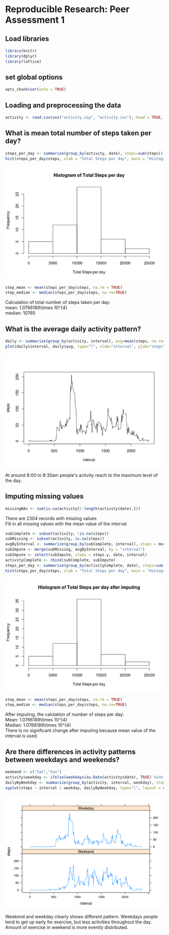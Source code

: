 # Reproducible Research: Peer Assessment 1
## Load libraries

```r
library(knitr)
library(dplyr)
library(lattice)
```
## set global options

```r
opts_chunk$set(echo = TRUE)
```

## Loading and preprocessing the data

```r
activity <- read.csv(unz("activity.zip", "activity.csv"), head = TRUE, )
```

## What is mean total number of steps taken per day?

```r
steps_per_day <- summarize(group_by(activity, date), steps=sum(steps))
hist(steps_per_day$steps, xlab = "Total Steps per day", main = "Histogram of Total Steps per day")
```

![](PA1_template_files/figure-html/steps-1.png)

```r
step_mean <- mean(steps_per_day$steps, na.rm = TRUE)
step_median <- median(steps_per_day$steps, na.rm=TRUE)
```
Calculation of total number of steps taken per day:  
mean: 1.0766189\times 10^{4}  
median: 10765

## What is the average daily activity pattern?

```r
daily <- summarize(group_by(activity, interval), avg=mean(steps, na.rm=TRUE))
plot(daily$interval, daily$avg, type="l", xlab="interval", ylab="steps")
```

![](PA1_template_files/figure-html/average_daily-1.png)
  
At around 8:00 to 8:30am people's activity reach to the maximum level of the day.  
## Imputing missing values


```r
missingNAs <- sum(is.na(activity[1:length(activity$date),]))
```

There are 2304 records with missing values  
Fill in all missing values with the mean value of the interval  

```r
subComplete <- subset(activity, !is.na(steps))
subMissing <- subset(activity, is.na(steps))
avgByInterval <- summarize(group_by(subComplete, interval), steps = mean(steps, rm.na=TRUE))
subImpute <- merge(subMissing, avgByInterval, by = "interval")
subImpute <- select(subImpute, steps = steps.y, date, interval)
activityComplete <- rbind(subComplete, subImpute)
steps_per_day <- summarize(group_by(activityComplete, date), steps=sum(steps))
hist(steps_per_day$steps, xlab = "Total Steps per day", main = "Histogram of Total Steps per day after imputing")
```

![](PA1_template_files/figure-html/imputing-1.png)

```r
step_mean <- mean(steps_per_day$steps, na.rm = TRUE)
step_median <- median(steps_per_day$steps, na.rm=TRUE)
```

After imputing, the calulation of number of steps per day:  
Mean: 1.0766189\times 10^{4}  
Median: 1.0766189\times 10^{4}  
There is no significant change after imputing because mean value of the interval is used.

## Are there differences in activity patterns between weekdays and weekends?

```r
weekend <- c("Sat","Sun")
activity$weekday <- ifelse(weekdays(as.Date(activity$date), TRUE) %in% weekend, FALSE, TRUE)
dailyByWeekday <- summarize(group_by(activity, interval, weekday), steps=mean(steps, na.rm=TRUE))
xyplot(steps ~ interval | weekday, dailyByWeekday, type="l", layout = c(1,2), strip = strip.custom(factor.levels = c("Weekend", "Weekday")))
```

![](PA1_template_files/figure-html/weekdays-1.png)

Weekend and weekday clearly shows different pattern.
Weekdays people tend to get up early for exercise, but less activities throughout the day.  Amount of exercise in weekend is more evently distributed.
